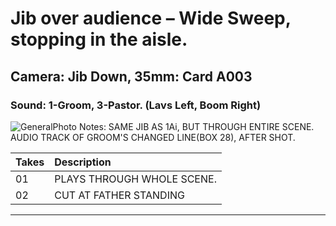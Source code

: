 # Jib over audience – Wide Sweep, stopping in the aisle.

## Camera: Jib Down, 35mm: Card A003

### Sound: 1-Groom, 3-Pastor. (Lavs Left, Boom Right)

![GeneralPhoto]
Notes: SAME JIB AS 1Ai, BUT THROUGH ENTIRE SCENE. AUDIO TRACK OF GROOM'S CHANGED LINE(BOX 28), AFTER SHOT.

| Takes | Description |
|:---|:----|
| 01 | PLAYS THROUGH WHOLE SCENE. |
| 02 | CUT AT FATHER STANDING |

----


[GeneralPhoto]:  CelebrateForever/images/1Ai.JPG